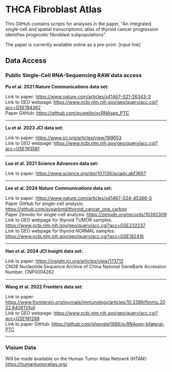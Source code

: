 # THCA Fibroblast Atlas
This GitHub contains scripts for analyses in the paper, "An integrated single-cell and spatial transcriptomic atlas of thyroid cancer progression identifies prognostic fibroblast subpopulations". 

The paper is currently available online as a pre-print: 
[input link]

## Data Access
### Public Single-Cell RNA-Sequencing RAW data access

**Pu et al. 2021 Nature Communications data set:**  

Link to paper: https://www.nature.com/articles/s41467-021-26343-3  
Link to GEO webpage: https://www.ncbi.nlm.nih.gov/geo/query/acc.cgi?acc=GSE184362  
Paper GitHub: https://github.com/puweilin/scRNAseq_PTC

-----------------------------------------------------
   
**Lu et al. 2023 JCI data set:**  

Link to paper: https://www.jci.org/articles/view/169653  
Link to GEO webpage: https://www.ncbi.nlm.nih.gov/geo/query/acc.cgi?acc=GSE193581  

-----------------------------------------------------
   
**Luo et al. 2021 Science Advances data set:**  

Link to paper: https://www.science.org/doi/10.1126/sciadv.abf3657  
   
-----------------------------------------------------

**Lee et al. 2024 *Nature Communications* data set:**  

Link to paper: https://www.nature.com/articles/s41467-024-45366-0  
Paper GitHub for single-cell analysis: https://github.com/syparkmd/thyroid_cancer_one_carbon  
Paper Zenodo for single-cell analysis: https://zenodo.org/records/10392309  
Link to GEO webpage for thyroid TUMOR samples: https://www.ncbi.nlm.nih.gov/geo/query/acc.cgi?acc=GSE232237  
Link to GEO webpage for thyroid NORMAL samples: https://www.ncbi.nlm.nih.gov/geo/query/acc.cgi?acc=GSE182416  

-----------------------------------------------------

**Han et al. 2024 JCI Insight data set:**  

Link to paper: https://insight.jci.org/articles/view/173712  
CNGB Nucleotide Sequence Archive of China National GeneBank Accession Number: CNP0004262  

-----------------------------------------------------
**Wang et al. 2022 Frontiers data set:**  

Link to paper: https://www.frontiersin.org/journals/immunology/articles/10.3389/fimmu.2022.840811/full  
Link to GEO webpage: https://www.ncbi.nlm.nih.gov/geo/query/acc.cgi?acc=GSE191288  
Link to paper GitHub: https://github.com/shenglei1988/scRNAseq-bilateral-PTC

-----------------------------------------------------

### Visium Data

Will be made available on the Human Tumor Atlas Netowrk (HTAN):  
https://humantumoratlas.org/
